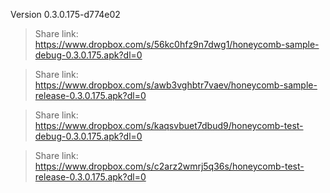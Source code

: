 Version 0.3.0.175-d774e02

 > Share link: https://www.dropbox.com/s/56kc0hfz9n7dwg1/honeycomb-sample-debug-0.3.0.175.apk?dl=0

 > Share link: https://www.dropbox.com/s/awb3vghbtr7vaev/honeycomb-sample-release-0.3.0.175.apk?dl=0

 > Share link: https://www.dropbox.com/s/kaqsvbuet7dbud9/honeycomb-test-debug-0.3.0.175.apk?dl=0

 > Share link: https://www.dropbox.com/s/c2arz2wmrj5q36s/honeycomb-test-release-0.3.0.175.apk?dl=0


